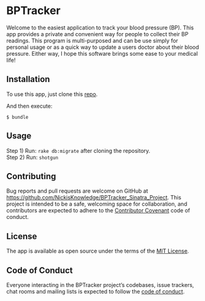 
# BPTracker

Welcome to the easiest application to track your blood pressure (BP). This app provides a private and convenient way for people to collect their BP readings. This program is multi-purposed and can be use simply for personal usage or as a quick way to update a users doctor about their blood pressure. Either way, I hope this software brings some ease to your medical life!

## Installation

To use this app, just clone this [repo](https://github.com/NickisKnowledge/BPTracker_Sinatra_Project).

And then execute:

    $ bundle

## Usage

Step 1) Run: `rake db:migrate` after cloning the repository. <br />
Step 2) Run: `shotgun`

## Contributing

Bug reports and pull requests are welcome on GitHub at https://github.com/NickisKnowledge/BPTracker_Sinatra_Project. This project is intended to be a safe, welcoming space for collaboration, and contributors are expected to adhere to the [Contributor Covenant](http://contributor-covenant.org) code of conduct.

## License

The app is available as open source under the terms of the [MIT License](http://opensource.org/licenses/MIT).

## Code of Conduct

Everyone interacting in the BPTracker project’s codebases, issue trackers, chat rooms and mailing lists is expected to follow the [code of conduct](https://github.com/[USERNAME]/bptraker/blob/master/CODE_OF_CONDUCT.md).
